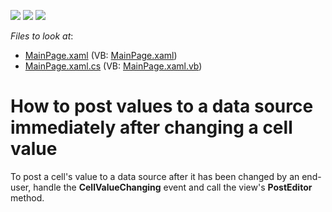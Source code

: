 <!-- default badges list -->
![](https://img.shields.io/endpoint?url=https://codecentral.devexpress.com/api/v1/VersionRange/128646739/10.2.5%2B)
[![](https://img.shields.io/badge/Open_in_DevExpress_Support_Center-FF7200?style=flat-square&logo=DevExpress&logoColor=white)](https://supportcenter.devexpress.com/ticket/details/E2832)
[![](https://img.shields.io/badge/📖_How_to_use_DevExpress_Examples-e9f6fc?style=flat-square)](https://docs.devexpress.com/GeneralInformation/403183)
<!-- default badges end -->
<!-- default file list -->
*Files to look at*:

* [MainPage.xaml](./CS/ImmediatePostCellValues/MainPage.xaml) (VB: [MainPage.xaml](./VB/ImmediatePostCellValues/MainPage.xaml))
* [MainPage.xaml.cs](./CS/ImmediatePostCellValues/MainPage.xaml.cs) (VB: [MainPage.xaml.vb](./VB/ImmediatePostCellValues/MainPage.xaml.vb))
<!-- default file list end -->
# How to post values to a data source immediately after changing a cell value


<p>To post a cell's value to a data source after it has been changed by an end-user, handle the <strong>CellValueChanging</strong> event and call the view's <strong>PostEditor</strong> method.</p>

<br/>


